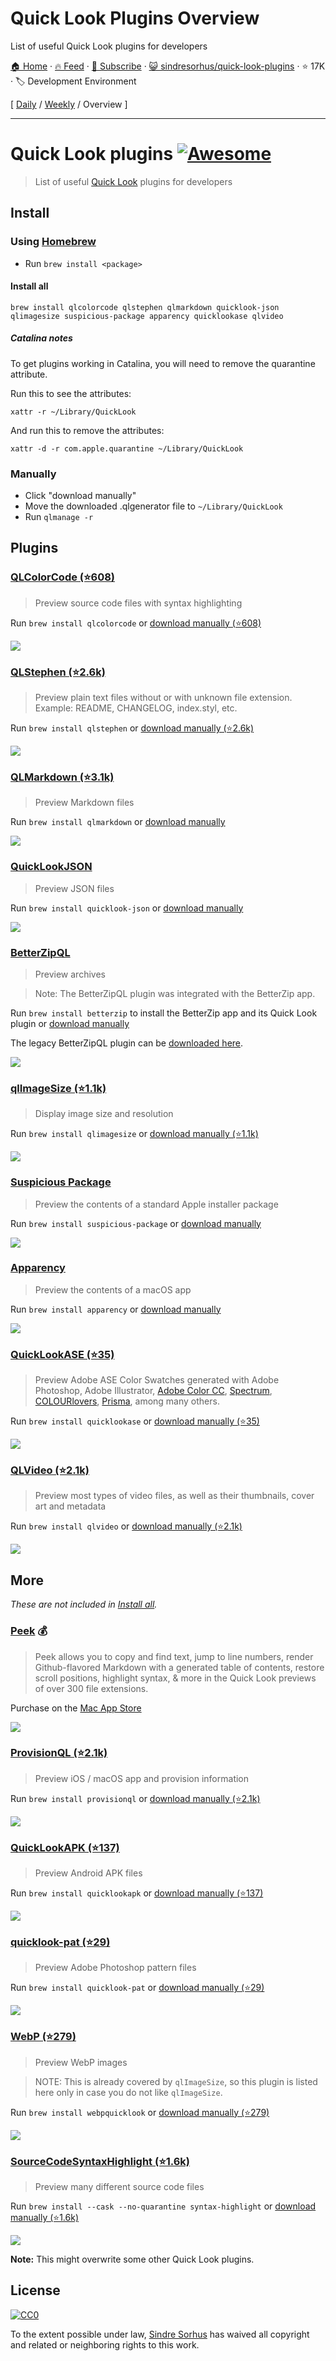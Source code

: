 # Quick Look Plugins Overview

List of useful Quick Look plugins for developers

[🏠 Home](/README.md) · [🔥 Feed](https://www.trackawesomelist.com/sindresorhus/quick-look-plugins/rss.xml) · [📮 Subscribe](https://trackawesomelist.us17.list-manage.com/subscribe?u=d2f0117aa829c83a63ec63c2f&id=36a103854c) · [😺 sindresorhus/quick-look-plugins](https://github.com/sindresorhus/quick-look-plugins) · ⭐ 17K · 🏷️ Development Environment

[ [Daily](/content/sindresorhus/quick-look-plugins/README.md) / [Weekly](/content/sindresorhus/quick-look-plugins/week/README.md) / Overview ]

---

# Quick Look plugins [![Awesome](https://awesome.re/badge.svg)](https://awesome.re)

> List of useful [Quick Look](https://en.wikipedia.org/wiki/Quick_Look) plugins for developers

## Install

### Using [Homebrew](https://brew.sh)

*   Run `brew install <package>`

#### Install all

    brew install qlcolorcode qlstephen qlmarkdown quicklook-json qlimagesize suspicious-package apparency quicklookase qlvideo

##### Catalina notes

To get plugins working in Catalina, you will need to remove the quarantine attribute.

Run this to see the attributes:

    xattr -r ~/Library/QuickLook

And run this to remove the attributes:

    xattr -d -r com.apple.quarantine ~/Library/QuickLook

### Manually

*   Click "download manually"
*   Move the downloaded .qlgenerator file to `~/Library/QuickLook`
*   Run `qlmanage -r`

## Plugins

### [QLColorCode (⭐608)](https://github.com/anthonygelibert/QLColorCode)

> Preview source code files with syntax highlighting

Run `brew install qlcolorcode` or [download manually (⭐608)](https://github.com/anthonygelibert/QLColorCode/releases/latest)

[![](https://github.com/sindresorhus/quick-look-plugins/raw/main/screenshots/QLColorCode.png)](https://github.com/anthonygelibert/QLColorCode)

### [QLStephen (⭐2.6k)](https://github.com/whomwah/qlstephen)

> Preview plain text files without or with unknown file extension. Example: README, CHANGELOG, index.styl, etc.

Run `brew install qlstephen` or [download manually (⭐2.6k)](https://github.com/whomwah/qlstephen/releases/latest)

[![](https://github.com/sindresorhus/quick-look-plugins/raw/main/screenshots/QLStephen.png)](https://github.com/whomwah/qlstephen)

### [QLMarkdown (⭐3.1k)](https://github.com/toland/qlmarkdown)

> Preview Markdown files

Run `brew install qlmarkdown` or [download manually](https://github.com/downloads/toland/qlmarkdown/QLMarkdown-1.3.zip)

[![](https://github.com/sindresorhus/quick-look-plugins/raw/main/screenshots/QLMarkdown.png)](https://github.com/toland/qlmarkdown)

### [QuickLookJSON](http://www.sagtau.com/quicklookjson.html)

> Preview JSON files

Run `brew install quicklook-json` or [download manually](http://www.sagtau.com/media/QuickLookJSON.qlgenerator.zip)

[![](https://github.com/sindresorhus/quick-look-plugins/raw/main/screenshots/QuickLookJSON.png)](http://www.sagtau.com/quicklookjson.html)

### [BetterZipQL](https://macitbetter.com/downloads/)

> Preview archives

> Note: The BetterZipQL plugin was integrated with the BetterZip app.

Run `brew install betterzip` to install the BetterZip app and its Quick Look plugin or [download manually](https://macitbetter.com/BetterZip.zip)

The legacy BetterZipQL plugin can be [downloaded here](https://macitbetter.com/dl/BetterZipQL-1.5.zip).

[![](https://github.com/sindresorhus/quick-look-plugins/raw/main/screenshots/BetterZipQL.png)](https://macitbetter.com/BetterZip-Quick-Look-Generator/)

### [qlImageSize (⭐1.1k)](https://github.com/Nyx0uf/qlImageSize)

> Display image size and resolution

Run `brew install qlimagesize` or [download manually (⭐1.1k)](https://github.com/Nyx0uf/qlImageSize#installation)

[![](https://github.com/sindresorhus/quick-look-plugins/raw/main/screenshots/qlImageSize.png)](https://github.com/Nyx0uf/qlImageSize)

### [Suspicious Package](https://www.mothersruin.com/software/SuspiciousPackage/)

> Preview the contents of a standard Apple installer package

Run `brew install suspicious-package` or [download manually](https://www.mothersruin.com/software/downloads/SuspiciousPackage.xip)

[![](https://github.com/sindresorhus/quick-look-plugins/raw/main/screenshots/SuspiciousPackage.png)](https://www.mothersruin.com/software/SuspiciousPackage/)

### [Apparency](https://www.mothersruin.com/software/Apparency/)

> Preview the contents of a macOS app

Run `brew install apparency` or [download manually](https://mothersruin.com/software/downloads/Apparency.dmg)

[![](https://github.com/sindresorhus/quick-look-plugins/raw/main/screenshots/Apparency.png)](https://mothersruin.com/software/Apparency/)

### [QuickLookASE (⭐35)](https://github.com/rsodre/QuickLookASE)

> Preview Adobe ASE Color Swatches generated with Adobe Photoshop, Adobe Illustrator, [Adobe Color CC](https://color.adobe.com), [Spectrum](http://www.eigenlogik.com/spectrum/mac), [COLOURlovers](https://www.colourlovers.com), [Prisma](http://www.codeadventure.com), among many others.

Run `brew install quicklookase` or [download manually (⭐35)](https://github.com/rsodre/QuickLookASE/releases/latest)

[![](https://github.com/sindresorhus/quick-look-plugins/raw/main/screenshots/QuickLookASE.png)](https://github.com/rsodre/QuickLookASE)

### [QLVideo (⭐2.1k)](https://github.com/Marginal/QLVideo)

> Preview most types of video files, as well as their thumbnails, cover art and metadata

Run `brew install qlvideo` or [download manually (⭐2.1k)](https://github.com/Marginal/QLVideo/releases/latest)

[![](https://github.com/sindresorhus/quick-look-plugins/raw/main/screenshots/QLVideo.png)](https://github.com/Marginal/QLVideo)

## More

*These are not included in [Install all](#install-all).*

### [Peek](https://bigzlabs.com/peek) 💰

> Peek allows you to copy and find text, jump to line numbers, render Github-flavored Markdown with a generated table of contents, restore scroll positions, highlight syntax, & more in the Quick Look previews of over 300 file extensions.

Purchase on the [Mac App Store](https://apps.apple.com/app/peek-quick-look-extension/id1554235898)

[![](https://github.com/sindresorhus/quick-look-plugins/raw/main/screenshots/Peek.png)](https://bigzlabs.com/peek)

### [ProvisionQL (⭐2.1k)](https://github.com/ealeksandrov/ProvisionQL)

> Preview iOS / macOS app and provision information

Run `brew install provisionql` or [download manually (⭐2.1k)](https://github.com/ealeksandrov/ProvisionQL/releases/latest)

[![](https://github.com/sindresorhus/quick-look-plugins/raw/main/screenshots/ProvisionQL.png)](https://github.com/ealeksandrov/ProvisionQL)

### [QuickLookAPK (⭐137)](https://github.com/hezi/QuickLookAPK)

> Preview Android APK files

Run `brew install quicklookapk` or [download manually (⭐137)](https://github.com/hezi/QuickLookAPK/blob/master/QuickLookAPK.qlgenerator.zip)

[![](https://github.com/sindresorhus/quick-look-plugins/raw/main/screenshots/QuickLookAPK.png)](https://github.com/hezi/QuickLookAPK)

### [quicklook-pat (⭐29)](https://github.com/pixelrowdies/quicklook-pat)

> Preview Adobe Photoshop pattern files

Run `brew install quicklook-pat` or [download manually (⭐29)](https://github.com/pixelrowdies/quicklook-pat/releases)

[![](https://github.com/sindresorhus/quick-look-plugins/raw/main/screenshots/quicklook-pat.png)](https://github.com/pixelrowdies/quicklook-pat)

### [WebP (⭐279)](https://github.com/dchest/webp-quicklook)

> Preview WebP images

> NOTE: This is already covered by `qlImageSize`, so this plugin is listed here only in case you do not like `qlImageSize`.

Run `brew install webpquicklook` or [download manually (⭐279)](https://github.com/dchest/webp-quicklook/releases/latest)

[![](https://github.com/sindresorhus/quick-look-plugins/raw/main/screenshots/WebP.png)](https://github.com/dchest/webp-quicklook)

### [SourceCodeSyntaxHighlight (⭐1.6k)](https://github.com/sbarex/SourceCodeSyntaxHighlight)

> Preview many different source code files

Run `brew install --cask --no-quarantine syntax-highlight` or [download manually (⭐1.6k)](https://github.com/sbarex/SourceCodeSyntaxHighlight/releases/latest)

[![](https://user-images.githubusercontent.com/8471055/118415204-5f53fc80-b6a9-11eb-93d8-b88c442c5744.png)](https://github.com/sbarex/SourceCodeSyntaxHighlight)

**Note:** This might overwrite some other Quick Look plugins.

## License

[![CC0](https://mirrors.creativecommons.org/presskit/buttons/88x31/svg/cc-zero.svg)](https://creativecommons.org/publicdomain/zero/1.0/)

To the extent possible under law, [Sindre Sorhus](https://sindresorhus.com) has waived all copyright and related or neighboring rights to this work.

